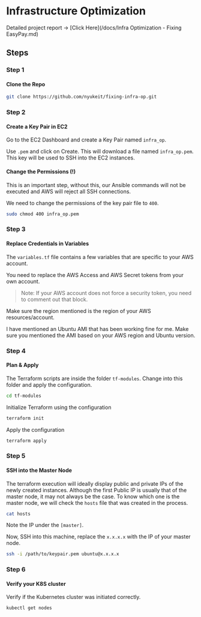 # Infrastructure Optimization

Detailed project report -> [Click Here](/docs/Infra Optimization - Fixing EasyPay.md)

## Steps

### Step 1

#### Clone the Repo

```bash
git clone https://github.com/nyukeit/fixing-infra-op.git
```

### Step 2

#### Create a Key Pair in EC2

Go to the EC2 Dashboard and create a Key Pair named `infra_op`.

Use `.pem` and click on Create. This will download a file named `infra_op.pem`. This key will be used to SSH into the EC2 instances.

#### Change the Permissions (!)

This is an important step, without this, our Ansible commands will not be executed and AWS will reject all SSH connections.

We need to change the permissions of the key pair file to `400`.

```bash
sudo chmod 400 infra_op.pem
```

### Step 3

#### Replace Credentials in Variables

The `variables.tf` file contains a few variables that are specific to your AWS account.

You need to replace the AWS Access and AWS Secret tokens from your own account.

> Note: If your AWS account does not force a security token, you need to comment out that block.

Make sure the region mentioned is the region of your AWS resources/account.

I have mentioned an Ubuntu AMI that has been working fine for me. Make sure you mentioned the AMI based on your AWS region and Ubuntu version.

### Step 4

#### Plan & Apply

The Terraform scripts are inside the folder `tf-modules`. Change into this folder and apply the configuration.

```bash
cd tf-modules
```

Initialize Terraform using the configuration

```bash
terraform init
```

Apply the configuration

```bash
terraform apply
```

### Step 5

#### SSH into the Master Node

 The terraform execution will ideally display public and private IPs of the newly created instances. Although the first Public IP is usually that of the master node, it may not always be the case. To know which one is the master node, we will check the `hosts` file that was created in the process.

```bash
cat hosts
```

Note the IP under the `[master]`.

Now, SSH into this machine, replace the `x.x.x.x` with the IP of your master node.

```bash
ssh -i /path/to/keypair.pem ubuntu@x.x.x.x
```

### Step 6

#### Verify your K8S cluster

Verify if the Kubernetes cluster was initiated correctly.

```bash
kubectl get nodes
```

